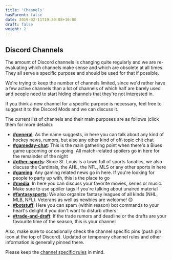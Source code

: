 ```yaml
---
title: 'Channels'
hasParent: false
date: 2019-02-11T19:30:08+10:00
draft: false
weight: 2
---
```


## Discord Channels

The amount of Discord channels is changing quite regularly and we are re-evaluating which channels make sense and which are obsolete at all times. They all serve a specific purpose and should be used for that if possible.

We're trying to keep the number of channels limited, since we'd rather have a few active channels than a lot of channels of which half are barely used and people need to start hiding channels that they're not interested in. 

If you think a new channel for a specific purpose is necessary, feel free to suggest it to the Discord Mods and we can discuss it.

The current list of channels and their main purposes are as follows (click them for more details):

- [**#general**](../channels/general): As the name suggests, in here you can talk about any kind of hockey news, rumors, but also any other kind of off-topic chit chat
- [**#gameday-chat**](../channels/gameday-chat): This is the main gathering point when there's a Blues game upcoming or on-going. All match-related spoilers go in here for the remainder of the night
- [**#other-sports**](../channels/other-sports): Since St. Louis is a town full of sports fanatics, we also discuss the Cardinals, the AHL, the NFL, MLS or any other sports in here
- [**#gaming**](../channels/gaming): Any gaming related news go in here. If you're looking for people to party up with, this is the place to go
- [**#media**](../channels/media): In here you can discuss your favorite movies, series or music. Make sure to use spoiler tags if you're talking about unaired material
- [**#fantasysports**](../channels/fantasysports): We also organize fantasy leagues of all kinds (NHL, MLB, NFL). Veterans as well as newbies are welcome! :blush:
- [**#botstuff**](../channels/botstuff): Here you can spam (within reason) bot commands to your heart's delight if you don't want to disturb others
- [**#trade-and-draft**](../channels/trade-and-draft): If the trade rumors and deadline or the drafts are your favourite time of the season, this is your channel

Also, make sure to occasionally check the channel specific pins (push pin icon at the top of Discord). Updated or temporary channel rules and other information is generally pinned there.

Please keep the [channel specific rules](../rules/#channel-specific-rules) in mind.